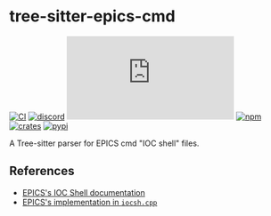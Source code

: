 # tree-sitter-epics-cmd

[![CI][ci]](https://github.com/minijackson/tree-sitter-epics-cmd/actions/workflows/ci.yml)
[![discord][discord]](https://discord.gg/w7nTvsVJhm)
[![matrix][matrix]](https://matrix.to/#/#tree-sitter-chat:matrix.org)
[![npm][npm]](https://www.npmjs.com/package/tree-sitter-epics-cmd)
[![crates][crates]](https://crates.io/crates/tree-sitter-epics-cmd)
[![pypi][pypi]](https://pypi.org/project/tree-sitter-epics-cmd/)

A Tree-sitter parser for EPICS cmd "IOC shell" files.

## References

- [EPICS's IOC Shell documentation](https://docs.epics-controls.org/en/latest/appdevguide/IOCShell.html)
- [EPICS's implementation in `iocsh.cpp`](https://github.com/epics-base/epics-base/blob/7.0/modules/libcom/src/iocsh/iocsh.cpp)

[ci]: https://img.shields.io/github/actions/workflow/status/minijackson/tree-sitter-epics-cmd/ci.yml?logo=github&label=CI
[discord]: https://img.shields.io/discord/1063097320771698699?logo=discord&label=discord
[matrix]: https://img.shields.io/matrix/tree-sitter-chat%3Amatrix.org?logo=matrix&label=matrix
[npm]: https://img.shields.io/npm/v/tree-sitter-epics-cmd?logo=npm
[crates]: https://img.shields.io/crates/v/tree-sitter-epics-cmd?logo=rust
[pypi]: https://img.shields.io/pypi/v/tree-sitter-epics-cmd?logo=pypi&logoColor=ffd242
